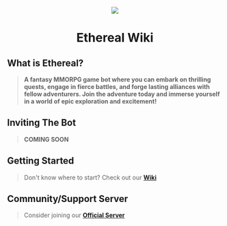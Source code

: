 <p align="center">
  <img src="https://github.com/AshTheDeveloper/Ethereal/assets/97385822/175f3ebf-1f0d-4f81-be71-37672980d35a/ae42c667bba11244fd1a2f59e63605a0.jpg">
</p>

<h1 align="center">Ethereal Wiki</h1>





## What is Ethereal?
> **A fantasy MMORPG game bot where you can embark on thrilling quests, engage in fierce battles, and forge lasting alliances with fellow adventurers. Join the adventure today and immerse yourself in a world of epic exploration and excitement!**

## Inviting The Bot
> **COMING SOON**

## Getting Started
> Don't know where to start? Check out our [**Wiki**](https://github.com/TheHQE/Empremix/blob/master/Documentation/README.MD)

## Community/Support Server
> Consider joining our [**Official Server**](https://discord.gg/eekqdaZhCj)
